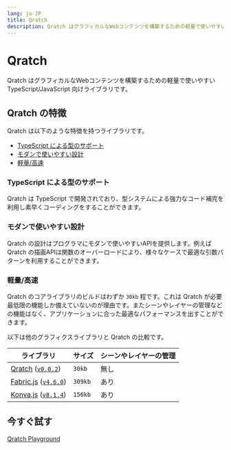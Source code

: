 ```yaml
---
lang: ja-JP
title: Qratch
description: Qratch はグラフィカルなWebコンテンツを構築するための軽量で使いやすい TypeScript/JavaScript 向けライブラリです。
---
```


# Qratch

Qratch はグラフィカルなWebコンテンツを構築するための軽量で使いやすい TypeScript/JavaScript 向けライブラリです。

## Qratch の特徴

Qratch は以下のような特徴を持つライブラリです。

- [TypeScript による型のサポート](./#typescript-による型のサポート)
- [モダンで使いやすい設計](./#モダンで使いやすい設計)
- [軽量/高速](./#軽量高速)

### TypeScript による型のサポート

Qratch は TypeScript で開発されており、型システムによる強力なコード補完を利用し素早くコーディングをすることができます。

### モダンで使いやすい設計

Qratch の設計はプログラマにモダンで使いやすいAPIを提供します。例えば Qratch の描画APIは関数のオーバーロードにより、様々なケースで最適な引数パターンを利用することができます。

### 軽量/高速

Qratch のコアライブラリのビルドはわずか `30kb` 程です。これは Qratch が必要最低限の機能しか備えていないのが理由です。またシーンやレイヤーの管理などの機能はなく、アプリケーションに合った最適なパフォーマンスを出すことができます。

以下は他のグラフィクスライブラリと Qratch の比較です。

| ライブラリ | サイズ | シーンやレイヤーの管理 |
|----------|-------|-------|
| [Qratch](qratch.dev) ([`v0.0.2`](https://unpkg.com/browse/qratch@0.0.2/dist/umd/index.js)) | `30kb` | 無し |
| [Fabric.js](http://fabricjs.com) ([`v4.6.0`](https://unpkg.com/browse/fabric@4.6.0/dist/fabric.min.js)) | `309kb` | あり |
| [Konva.js](https://konvajs.org) ([`v8.1.4`](https://unpkg.com/browse/konva@8.1.4/konva.min.js))| `156kb` | あり |

## 今すぐ試す

[Qratch Playground](https://play.qratch.dev)
